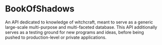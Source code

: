 # BookOfShadows
An API dedicated to knowledge of witchcraft, meant to serve as a generic large-scale multi-purpose and multi-faceted database.
This API additionally serves as a testing ground for new programs and ideas, before being pushed to production-level or private applications.
